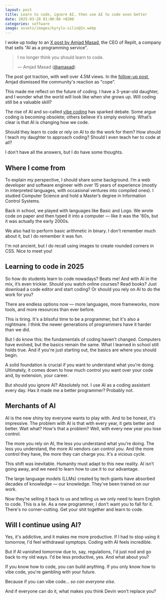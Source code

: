 ```yaml
---
layout: post
title: Learn to code, ignore AI, then use AI to code even better
date: 2025-03-28 01:00:00 +0200
categories: software
image: assets/images/kyrylo-silin@2x.webp
---
```


I woke up today to an [X post by Amjad Masad](https://x.com/amasad/status/1905103640089825788),
the CEO of Replit, a company that sells "AI as a programming service".

<blockquote>
  <p>I no longer think you should learn to code.</p>
  <footer>
    — Amjad Masad (<a href="https://twitter.com/amasad" target="_blank">@amasad</a>)
  </footer>
</blockquote>

The post got traction, with well over 4.5M views. In the [follow-up
post](https://x.com/amasad/status/1905261929452519838), Amjad dismissed the
community's reaction as "cope".

This made me reflect on the future of coding. I have a 3-year-old daughter, and
I wonder what the world will look like when she grows up. Will coding still be a
valuable skill?

The rise of AI and so-called [vibe coding](https://en.wikipedia.org/wiki/Vibe_coding)
has sparked debate. Some argue coding is becoming obsolete; others believe it’s
simply evolving. What’s clear is that AI is changing how we code.

Should they learn to code or rely on AI to do the work for them? How should I
teach my daughter to approach coding? Should I even teach her to code at all?

I don't have all the answers, but I do have some thoughts.

## Where I come from

To explain my perspective, I should share some background. I’m a web developer
and software engineer with over 15 years of experience (mostly in interpreted
languages, with occasional ventures into compiled ones). I studied Computer
Science and hold a Master’s degree in Information Control Systems.

Back in school, we played with languages like Basic and Logo. We wrote code on
paper and then typed it into a computer — like it was the '60s, but it was
actually the early 2000s.

We also had to perform basic arithmetic in binary. I don’t remember much about
it, but I do remember it was fun.

I'm not ancient, but I do recall using images to create rounded corners in CSS.
Nice to meet you!

## Learning to code in 2025

So how do students learn to code nowadays? Beats me! And with AI in the mix,
it’s even trickier. Should you watch online courses? Read books? Just download a
code editor and start coding? Or should you rely on AI to do the work for you?

There are endless options now — more languages, more frameworks, more tools, and
more resources than ever before.

This is tiring. It's a blissful time to be a programmer, but it's also a
nightmare. I think the newer generations of programmers have it harder than we
did.

But I do know this: the fundamentals of coding haven’t changed. Computers have
evolved, but the basics remain the same. What I learned in school still holds
true. And if you're just starting out, the basics are where you should begin.

A solid foundation is crucial if you want to understand what you're doing.
Ultimately, it comes down to how much control you want over your code and, by
extension, your career.

But should you ignore AI? Absolutely not. I use AI as a coding assistant every
day. Has it made me a better programmer? Probably not.

## Merchants of AI

AI is the new shiny toy everyone wants to play with. And to be honest, it's
impressive. The problem with AI is that with every year, it gets better and
better. Wait what? How's that a problem? Well, with every new year you lose
control.

The more you rely on AI, the less you understand what you're doing. The less you
understand, the more AI vendors can control _you_. And the more control they
have, the more they can charge you. It's a vicious cycle.

This shift was inevitable. Humanity must adapt to this new reality. AI isn’t
going away, and we need to learn how to use it to our advantage.

The large language models (LLMs) created by tech giants have absorbed decades of
knowledge — our knowledge. They’ve been trained on our work.

Now they’re selling it back to us and telling us we only need to learn English
to code. This is a lie. As a new programmer, I don't want you to fall for it.
There's no corner-cutting. Get your shit together and learn to code.

## Will I continue using AI?

Yes, it's addictive, and it makes me more productive. If I had to stop using it
tomorrow, I'd feel withdrawal symptops. Coding with AI feels incredible.

But if AI vanished tomorrow due to, say, regulations, I'd just nod and go back
to my old ways. I'd be less productive, yes. And what about you?

If you know how to code, you can build anything. If you only know how to vibe
code, you're gambling with your future.

Because if you can vibe code... _so can everyone else_.

And if everyone can do it, what makes you think Devin won’t replace you?
